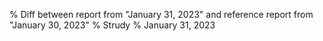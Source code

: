 % Diff between report from "January 31, 2023" and reference report from "January 30, 2023"
% Strudy
% January 31, 2023


